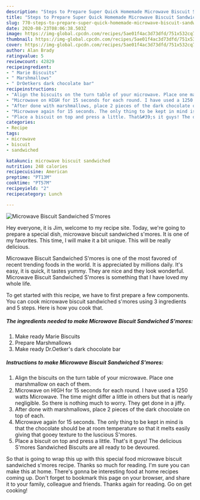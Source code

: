 ```yaml
---
description: "Steps to Prepare Super Quick Homemade Microwave Biscuit Sandwiched S&amp;#39;mores"
title: "Steps to Prepare Super Quick Homemade Microwave Biscuit Sandwiched S&amp;#39;mores"
slug: 770-steps-to-prepare-super-quick-homemade-microwave-biscuit-sandwiched-s-and-39-mores
date: 2020-08-23T08:06:38.503Z
image: https://img-global.cpcdn.com/recipes/5ae01f4ac3d73dfd/751x532cq70/microwave-biscuit-sandwiched-smores-recipe-main-photo.jpg
thumbnail: https://img-global.cpcdn.com/recipes/5ae01f4ac3d73dfd/751x532cq70/microwave-biscuit-sandwiched-smores-recipe-main-photo.jpg
cover: https://img-global.cpcdn.com/recipes/5ae01f4ac3d73dfd/751x532cq70/microwave-biscuit-sandwiched-smores-recipe-main-photo.jpg
author: Alan Brady
ratingvalue: 5
reviewcount: 42829
recipeingredient:
- " Marie Biscuits"
- " Marshmallows"
- " DrOetkers dark chocolate bar"
recipeinstructions:
- "Align the biscuits on the turn table of your microwave. Place one marshmallow on each of them."
- "Microwave on HIGH for 15 seconds for each round. I have used a 1250 watts Microwave. The time might differ a little in others but that is nearly negligible. So there is nothing much to worry. They get done in a jiffy."
- "After done with marshmallows, place 2 pieces of the dark chocolate on top of each."
- "Microwave again for 15 seconds. The only thing to be kept in mind is that the chocolate should be at room temperature so that it melts easily giving that gooey texture to the luscious S&#39;mores."
- "Place a biscuit on top and press a little. That&#39;s it guys! The delicious S&#39;mores Sandwiched Biscuits are all ready to be devoured."
categories:
- Recipe
tags:
- microwave
- biscuit
- sandwiched

katakunci: microwave biscuit sandwiched 
nutrition: 248 calories
recipecuisine: American
preptime: "PT13M"
cooktime: "PT57M"
recipeyield: "2"
recipecategory: Lunch

---
```



![Microwave Biscuit Sandwiched S&#39;mores](https://img-global.cpcdn.com/recipes/5ae01f4ac3d73dfd/751x532cq70/microwave-biscuit-sandwiched-smores-recipe-main-photo.jpg)

Hey everyone, it is Jim, welcome to my recipe site. Today, we're going to prepare a special dish, microwave biscuit sandwiched s&#39;mores. It is one of my favorites. This time, I will make it a bit unique. This will be really delicious.



Microwave Biscuit Sandwiched S&#39;mores is one of the most favored of recent trending foods in the world. It is appreciated by millions daily. It's easy, it is quick, it tastes yummy. They are nice and they look wonderful. Microwave Biscuit Sandwiched S&#39;mores is something that I have loved my whole life.


To get started with this recipe, we have to first prepare a few components. You can cook microwave biscuit sandwiched s&#39;mores using 3 ingredients and 5 steps. Here is how you cook that.

<!--inarticleads1-->

##### The ingredients needed to make Microwave Biscuit Sandwiched S&#39;mores:

1. Make ready  Marie Biscuits
1. Prepare  Marshmallows
1. Make ready  Dr.Oetker&#39;s dark chocolate bar




<!--inarticleads2-->

##### Instructions to make Microwave Biscuit Sandwiched S&#39;mores:

1. Align the biscuits on the turn table of your microwave. Place one marshmallow on each of them.
1. Microwave on HIGH for 15 seconds for each round. I have used a 1250 watts Microwave. The time might differ a little in others but that is nearly negligible. So there is nothing much to worry. They get done in a jiffy.
1. After done with marshmallows, place 2 pieces of the dark chocolate on top of each.
1. Microwave again for 15 seconds. The only thing to be kept in mind is that the chocolate should be at room temperature so that it melts easily giving that gooey texture to the luscious S&#39;mores.
1. Place a biscuit on top and press a little. That&#39;s it guys! The delicious S&#39;mores Sandwiched Biscuits are all ready to be devoured.




So that is going to wrap this up with this special food microwave biscuit sandwiched s&#39;mores recipe. Thanks so much for reading. I'm sure you can make this at home. There's gonna be interesting food at home recipes coming up. Don't forget to bookmark this page on your browser, and share it to your family, colleague and friends. Thanks again for reading. Go on get cooking!
